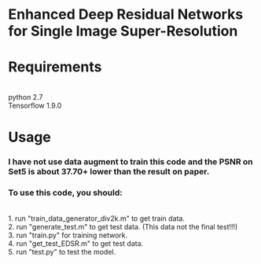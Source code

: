 # Enhanced Deep Residual Networks for Single Image Super-Resolution

# Requirements
<br>python 2.7
<br>Tensorflow 1.9.0

# Usage
### I have not use data augment to train this code and the PSNR on Set5 is about 37.70+ lower than the result on paper.
### To use this code, you should:
<br>1. run "train_data_generator_div2k.m" to get train data. 
<br>2. run "generate_test.m" to get test data. (This data not the final test!!!)
<br>3. run "train.py" for training network.
<br>4. run "get_test_EDSR.m" to get test data.
<br>5. run "test.py" to test the model.


